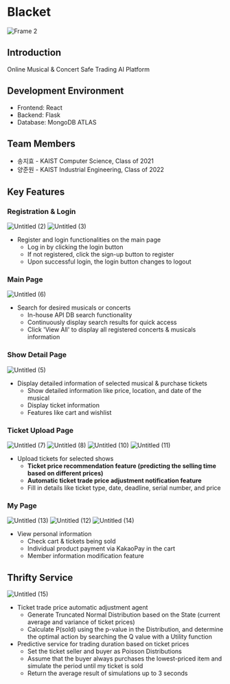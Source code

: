 
# Blacket
![Frame 2](https://github.com/madTicket/.github/assets/155048081/4efd430f-162b-4215-bf14-cc5f4d69b553)

## Introduction

Online Musical & Concert Safe Trading AI Platform

## Development Environment

- Frontend: React
- Backend: Flask
- Database: MongoDB ATLAS

## Team Members

- 송지효 - KAIST Computer Science, Class of 2021
- 양준원 - KAIST Industrial Engineering, Class of 2022

## Key Features

### Registration & Login
![Untitled (2)](https://github.com/madTicket/.github/assets/155048081/231a4a09-d9c3-49ad-8b08-c21591e0ee56)
![Untitled (3)](https://github.com/madTicket/.github/assets/155048081/893905a5-421d-4a94-a9cd-32ebb1362056)

- Register and login functionalities on the main page
  - Log in by clicking the login button
  - If not registered, click the sign-up button to register
  - Upon successful login, the login button changes to logout



### Main Page
![Untitled (6)](https://github.com/madTicket/.github/assets/155048081/454619f0-598f-4da7-9985-3b49000ecbe8)

- Search for desired musicals or concerts
  - In-house API DB search functionality
  - Continuously display search results for quick access
  - Click 'View All' to display all registered concerts & musicals information


### Show Detail Page
![Untitled (5)](https://github.com/madTicket/.github/assets/155048081/b0d66b02-1545-49b9-be87-e62c9d601ae7)

- Display detailed information of selected musical & purchase tickets
  - Show detailed information like price, location, and date of the musical
  - Display ticket information
  - Features like cart and wishlist


### Ticket Upload Page
![Untitled (7)](https://github.com/madTicket/.github/assets/155048081/7d4f56be-94c3-4523-81e5-570529ca8e86)
![Untitled (8)](https://github.com/madTicket/.github/assets/155048081/3a8cbdb8-2e3e-4e0e-892e-b0897c19be6d)
![Untitled (10)](https://github.com/madTicket/.github/assets/155048081/b76e3f03-2ea3-4e4a-96d9-6fa8eb295f2a)
![Untitled (11)](https://github.com/madTicket/.github/assets/155048081/658b131e-b879-418e-a3ec-f2ce348e782e)

- Upload tickets for selected shows
  - **Ticket price recommendation feature (predicting the selling time based on different prices)**
  - **Automatic ticket trade price adjustment notification feature**
  - Fill in details like ticket type, date, deadline, serial number, and price
  

### My Page
![Untitled (13)](https://github.com/madTicket/.github/assets/155048081/26167e14-4616-4ef5-939a-5df6780efe12)
![Untitled (12)](https://github.com/madTicket/.github/assets/155048081/10566014-10f5-41f4-b3b2-244746aaac18)
![Untitled (14)](https://github.com/madTicket/.github/assets/155048081/23a91628-5229-4d04-aa10-1b2dc9617d2e)

- View personal information
  - Check cart & tickets being sold
  - Individual product payment via KakaoPay in the cart
  - Member information modification feature


## Thrifty Service
![Untitled (15)](https://github.com/madTicket/.github/assets/155048081/e6344f99-76f6-493b-acb1-2a1ba1c52796)

- Ticket trade price automatic adjustment agent
  - Generate Truncated Normal Distribution based on the State (current average and variance of ticket prices)
  - Calculate P(sold) using the p-value in the Distribution, and determine the optimal action by searching the Q value with a Utility function
- Predictive service for trading duration based on ticket prices
  - Set the ticket seller and buyer as Poisson Distributions
  - Assume that the buyer always purchases the lowest-priced item and simulate the period until my ticket is sold
  - Return the average result of simulations up to 3 seconds
